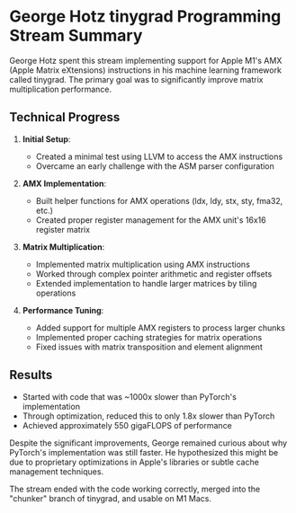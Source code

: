 # George Hotz tinygrad Programming Stream Summary

George Hotz spent this stream implementing support for Apple M1's AMX (Apple Matrix eXtensions) instructions in his machine learning framework called tinygrad. The primary goal was to significantly improve matrix multiplication performance.

## Technical Progress

1. **Initial Setup**:
   - Created a minimal test using LLVM to access the AMX instructions
   - Overcame an early challenge with the ASM parser configuration

2. **AMX Implementation**:
   - Built helper functions for AMX operations (ldx, ldy, stx, sty, fma32, etc.)
   - Created proper register management for the AMX unit's 16x16 register matrix

3. **Matrix Multiplication**:
   - Implemented matrix multiplication using AMX instructions
   - Worked through complex pointer arithmetic and register offsets
   - Extended implementation to handle larger matrices by tiling operations

4. **Performance Tuning**:
   - Added support for multiple AMX registers to process larger chunks
   - Implemented proper caching strategies for matrix operations
   - Fixed issues with matrix transposition and element alignment

## Results

- Started with code that was ~1000x slower than PyTorch's implementation
- Through optimization, reduced this to only 1.8x slower than PyTorch
- Achieved approximately 550 gigaFLOPS of performance

Despite the significant improvements, George remained curious about why PyTorch's implementation was still faster. He hypothesized this might be due to proprietary optimizations in Apple's libraries or subtle cache management techniques.

The stream ended with the code working correctly, merged into the "chunker" branch of tinygrad, and usable on M1 Macs.